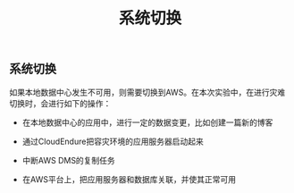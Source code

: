 ﻿---
title: "系统切换"
chapter: false
weight: 80
---

## 系统切换

如果本地数据中心发生不可用，则需要切换到AWS。在本次实验中，在进行灾难切换时，会进行如下的操作：

* 在本地数据中心的应用中，进行一定的数据变更，比如创建一篇新的博客

* 通过CloudEndure把容灾环境的应用服务器启动起来

* 中断AWS DMS的复制任务

* 在AWS平台上，把应用服务器和数据库关联，并使其正常可用

